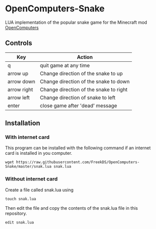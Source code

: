 # OpenComputers-Snake
LUA implementation of the popular snake game for the Minecraft mod [OpenComputers](https://github.com/MightyPirates/OpenComputers)

## Controls

| Key  | Action |
| ------------- | ------------- |
| q  | quit game at any time  |
| arrow up  | Change direction of the snake to up  |
| arrow down  | Change direction of the snake to down  |
| arrow right  | Change direction of the snake to right  |
| arrow left | Change direction of snake to left  |
| enter | close game after 'dead' message  |

## Installation
### With internet card
This program can be installed with the following command if an internet card is installed in you computer.
```
wget https://raw.githubusercontent.com/FreekDS/OpenComputers-Snake/master/snak.lua snak.lua
```

### Without internet card
Create a file called snak.lua using
```
touch snak.lua
```
Then edit the file and copy the contents of the snak.lua file in this repository.
```
edit snak.lua
```
